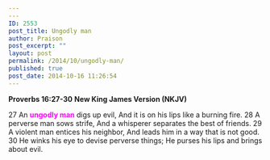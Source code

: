 ```yaml
---
---
ID: 2553
post_title: Ungodly man
author: Praison
post_excerpt: ""
layout: post
permalink: /2014/10/ungodly-man/
published: true
post_date: 2014-10-16 11:26:54
---
```

<strong>Proverbs 16:27-30</strong>
<strong> New King James Version (NKJV)</strong>

27 An <span style="color: #ff00ff;"><strong>ungodly man</strong></span> digs up evil,
And it is on his lips like a burning fire.
28 A perverse man sows strife,
And a whisperer separates the best of friends.
29 A violent man entices his neighbor,
And leads him in a way that is not good.
30 He winks his eye to devise perverse things;
He purses his lips and brings about evil.